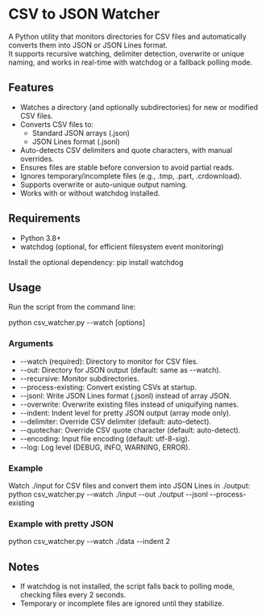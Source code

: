 # CSV to JSON Watcher

A Python utility that monitors directories for CSV files and automatically converts them into JSON or JSON Lines format.  
It supports recursive watching, delimiter detection, overwrite or unique naming, and works in real-time with watchdog or a fallback polling mode.

## Features
- Watches a directory (and optionally subdirectories) for new or modified CSV files.
- Converts CSV files to:
  - Standard JSON arrays (.json)
  - JSON Lines format (.jsonl)
- Auto-detects CSV delimiters and quote characters, with manual overrides.
- Ensures files are stable before conversion to avoid partial reads.
- Ignores temporary/incomplete files (e.g., .tmp, .part, .crdownload).
- Supports overwrite or auto-unique output naming.
- Works with or without watchdog installed.

## Requirements
- Python 3.8+
- watchdog (optional, for efficient filesystem event monitoring)

Install the optional dependency:
pip install watchdog

## Usage
Run the script from the command line:

python csv_watcher.py --watch <directory> [options]

### Arguments
- --watch (required): Directory to monitor for CSV files.
- --out: Directory for JSON output (default: same as --watch).
- --recursive: Monitor subdirectories.
- --process-existing: Convert existing CSVs at startup.
- --jsonl: Write JSON Lines format (.jsonl) instead of array JSON.
- --overwrite: Overwrite existing files instead of uniquifying names.
- --indent: Indent level for pretty JSON output (array mode only).
- --delimiter: Override CSV delimiter (default: auto-detect).
- --quotechar: Override CSV quote character (default: auto-detect).
- --encoding: Input file encoding (default: utf-8-sig).
- --log: Log level (DEBUG, INFO, WARNING, ERROR).

### Example
Watch ./input for CSV files and convert them into JSON Lines in ./output:
python csv_watcher.py --watch ./input --out ./output --jsonl --process-existing

### Example with pretty JSON
python csv_watcher.py --watch ./data --indent 2

## Notes
- If watchdog is not installed, the script falls back to polling mode, checking files every 2 seconds.
- Temporary or incomplete files are ignored until they stabilize.
